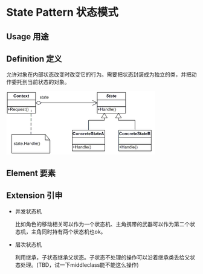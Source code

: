 # State Pattern 状态模式

## Usage 用途

## Definition 定义

允许对象在内部状态改变时改变它的行为。需要把状态封装成为独立的类，并把动作委托到当前状态的对象。

![state](https://github.com/JanHoChoi/Unity-Design-Pattern/blob/master/Pictures/state.gif)

## Element 要素



## Extension 引申

- 并发状态机

	比如角色的移动相关可以作为一个状态机、主角携带的武器可以作为第二个状态机，主角同时持有两个状态机也ok。

- 层次状态机

	利用继承，子状态继承父状态。子状态不处理的操作可以沿着继承类丢给父状态处理。(TBD，试一下middleclass能不能这么操作)